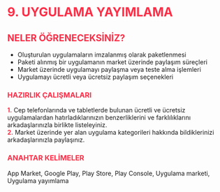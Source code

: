 <h1 style="color:#ff2e47">9. UYGULAMA YAYIMLAMA

<h2 style="color:#ff2e47">NELER ÖĞRENECEKSİNİZ?</h2>

- Oluşturulan uygulamaların imzalanmış olarak paketlenmesi
- Paketi alınmış bir uygulamanın market üzerinde paylaşım süreçleri
- Market üzerinde uygulamayı paylaşma veya teste alma işlemleri
- Uygulamayı ücretli veya ücretsiz paylaşım seçenekleri

<h3 style="color:#ff2e47">HAZIRLIK ÇALIŞMALARI</h3>

<span style="color:#ff2e47;font-weight:bold;">1.</span> Cep telefonlarında ve tabletlerde bulunan ücretli ve ücretsiz uygulamalardan hatırladıklarınızın benzerliklerini ve farklılıklarını arkadaşlarınızla birlikte listeleyiniz.\
<span style="color:#ff2e47;font-weight:bold;">2.</span> Market üzerinde yer alan uygulama kategorileri hakkında bildiklerinizi arkadaşlarınızla paylaşınız.

<h3 style="color:#ff2e47">ANAHTAR KELİMELER</h3>

App Market, Google Play, Play Store, Play Console, Uygulama marketi, Uygulama yayımlama